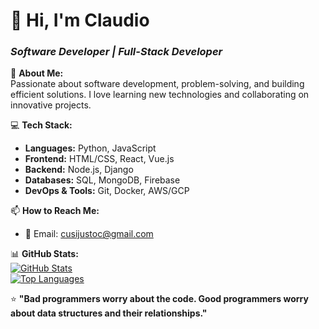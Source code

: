 # 👋 Hi, I'm Claudio
### *Software Developer | Full-Stack Developer*

🚀 **About Me:**  
Passionate about software development, problem-solving, and building efficient solutions. I love learning new technologies and collaborating on innovative projects.  

💻 **Tech Stack:**  
- **Languages:** Python, JavaScript  
- **Frontend:** HTML/CSS, React, Vue.js  
- **Backend:** Node.js, Django  
- **Databases:** SQL, MongoDB, Firebase  
- **DevOps & Tools:** Git, Docker, AWS/GCP  

📫 **How to Reach Me:**  
- 📧 Email: cusijustoc@gmail.com

📊 **GitHub Stats:**  
[![GitHub Stats](https://github-readme-stats.vercel.app/api?username=claudioccj&show_icons=true&theme=dark)](https://github.com/claudioccj)  
[![Top Languages](https://github-readme-stats.vercel.app/api/top-langs/?username=claudioccj&layout=compact&theme=dark)](https://github.com/claudioccj)  

⭐ **"Bad programmers worry about the code. Good programmers worry about data structures and their relationships."**  
